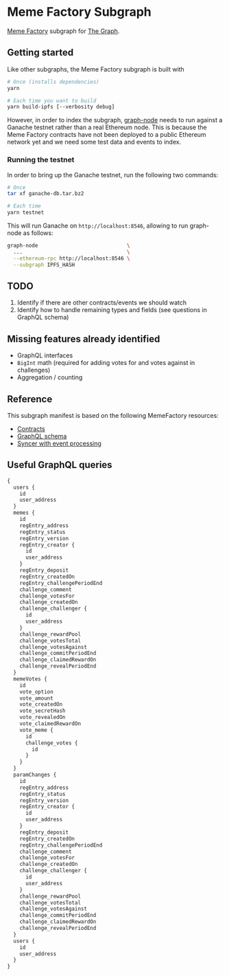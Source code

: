 # Meme Factory Subgraph

[Meme Factory](https://memefactory.io/) subgraph for [The Graph](https://thegraph.com).

## Getting started

Like other subgraphs, the Meme Factory subgraph is built with

```sh
# Once (installs dependencies)
yarn

# Each time you want to build
yarn build-ipfs [--verbosity debug]
```

However, in order to index the subgraph, [graph-node](https://github.com/graphprotocol/graph-node) needs to run against
a Ganache testnet rather than a real Ethereum node. This is because
the Meme Factory contracts have not been deployed to a public
Ethereum network yet and we need some test data and events to
index.

### Running the testnet

In order to bring up the Ganache testnet, run the following two
commands:

```sh
# Once
tar xf ganache-db.tar.bz2

# Each time
yarn testnet
```

This will run Ganache on `http://localhost:8546`, allowing to run
graph-node as follows:

```sh
graph-node                             \
  ...                                  \
  --ethereum-rpc http://localhost:8546 \
  --subgraph IPFS_HASH
```

## TODO

1. Identify if there are other contracts/events we should watch
1. Identify how to handle remaining types and fields (see questions in GraphQL schema)

## Missing features already identified

- GraphQL interfaces
- `BigInt` math (required for adding votes for and votes against in challenges)
- Aggregation / counting

## Reference

This subgraph manifest is based on the following MemeFactory resources:

* [Contracts](https://github.com/district0x/memefactory/tree/master/resources/public/contracts/src)
* [GraphQL schema](https://github.com/district0x/memefactory/blob/master/src/memefactory/shared/graphql_schema.cljs)
* [Syncer with event processing](https://github.com/district0x/memefactory/blob/master/src/memefactory/server/syncer.cljs)

## Useful GraphQL queries

```graphql
{
  users {
    id
    user_address
  }
  memes {
    id
    regEntry_address
    regEntry_status
    regEntry_version
    regEntry_creator {
      id
      user_address
    }
    regEntry_deposit
    regEntry_createdOn
    regEntry_challengePeriodEnd
    challenge_comment
    challenge_votesFor
    challenge_createdOn
    challenge_challenger {
      id
      user_address
    }
    challenge_rewardPool
    challenge_votesTotal
    challenge_votesAgainst
    challenge_commitPeriodEnd
    challenge_claimedRewardOn
    challenge_revealPeriodEnd
  }
  memeVotes {
    id
    vote_option
    vote_amount
    vote_createdOn
    vote_secretHash
    vote_revealedOn
    vote_claimedRewardOn
    vote_meme {
      id
      challenge_votes {
        id
      }
    }
  }
  paramChanges {
    id
    regEntry_address
    regEntry_status
    regEntry_version
    regEntry_creator {
      id
      user_address
    }
    regEntry_deposit
    regEntry_createdOn
    regEntry_challengePeriodEnd
    challenge_comment
    challenge_votesFor
    challenge_createdOn
    challenge_challenger {
      id
      user_address
    }
    challenge_rewardPool
    challenge_votesTotal
    challenge_votesAgainst
    challenge_commitPeriodEnd
    challenge_claimedRewardOn
    challenge_revealPeriodEnd
  }
  users {
    id
    user_address
  }
}
```